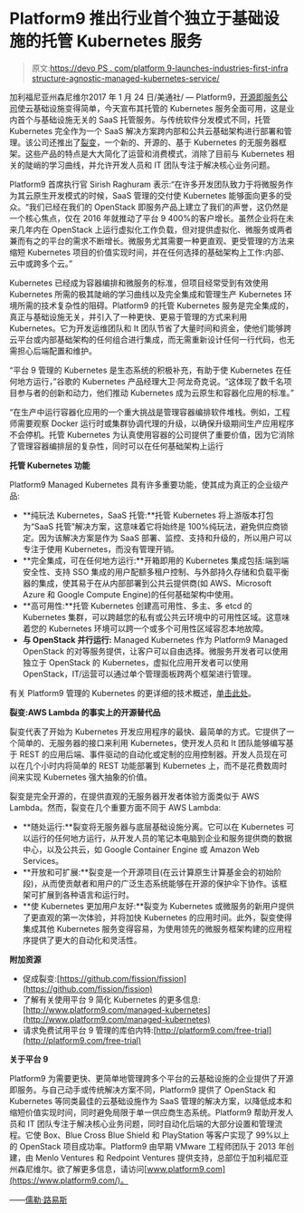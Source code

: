 # Platform9 推出行业首个独立于基础设施的托管 Kubernetes 服务

> 原文:[https://devo PS . com/platform 9-launches-industries-first-infra structure-agnostic-managed-kubernetes-service/](https://devops.com/platform9-launches-industrys-first-infrastructure-agnostic-managed-kubernetes-service/)

加利福尼亚州森尼维尔2017 年 1 月 24 日/美通社/ — Platform9，[开源即服务公司](http://www.platform9.com/)使云基础设施变得简单，今天宣布其托管的 Kubernetes 服务全面可用，这是业内首个与基础设施无关的 SaaS 托管服务。与传统软件分发模式不同，托管 Kubernetes 完全作为一个 SaaS 解决方案跨内部和公共云基础架构进行部署和管理。该公司还推出了[裂变](http://www.platform9.com/fission)，一个新的、开源的、基于 Kubernetes 的无服务器框架。这些产品的特点是大大简化了运营和消费模式，消除了目前与 Kubernetes 相关的陡峭的学习曲线，并允许开发人员和 IT 团队专注于解决核心业务问题。

Platform9 首席执行官 Sirish Raghuram 表示:“在许多开发团队致力于将微服务作为其云原生开发模式的时候，SaaS 管理的交付使 Kubernetes 能够面向更多的受众。“我们已经在我们的 OpenStack 即服务产品上建立了我们的声誉，这仍然是一个核心焦点，仅在 2016 年就推动了平台 9 400%的客户增长。虽然企业将在未来几年内在 OpenStack 上运行虚拟化工作负载，但对提供虚拟化、微服务或两者兼而有之的平台的需求不断增长。微服务尤其需要一种更直观、更受管理的方法来缩短 Kubernetes 项目的价值实现时间，并在任何选择的基础架构上工作:内部、云中或跨多个云。”

Kubernetes 已经成为容器编排和微服务的标准，但项目经常受到有效使用 Kubernetes 所需的极其陡峭的学习曲线以及完全集成和管理生产 Kubernetes 环境所需的技术复杂性的阻碍。Platform9 的托管 Kubernetes 服务是完全集成的，真正与基础设施无关，并引入了一种更快、更易于管理的方式来利用 Kubernetes。它为开发运维团队和 It 团队节省了大量时间和资金，使他们能够跨云平台或内部基础架构的任何组合进行集成，而无需重新设计任何一行代码，也无需担心后端配置和维护。

“平台 9 管理的 Kubernetes 是生态系统的积极补充，有助于使 Kubernetes 在任何地方运行，”谷歌的 Kubernetes 产品经理大卫·阿龙奇克说。“这体现了数千名项目参与者的创新和动力，他们推动 Kubernetes 成为云原生和容器化应用的标准。”

“在生产中运行容器化应用的一个重大挑战是管理容器编排软件堆栈。例如，工程师需要观察 Docker 运行时或集群协调代理的升级，以确保升级期间生产应用程序不会停机。托管 Kubernetes 为认真使用容器的公司提供了重要价值，因为它消除了管理容器编排层的复杂性，同时可以在任何基础架构上运行

**托管 Kubernetes 功能**

Platform9 Managed Kubernetes 具有许多重要功能，使其成为真正的企业级产品:

*   **纯玩法 Kubernetes，SaaS 托管:**托管 Kubernetes 将上游版本打包为“SaaS 托管”解决方案，这意味着它将始终是 100%纯玩法，避免供应商锁定。因为该解决方案是作为 SaaS 部署、监控、支持和升级的，所以用户可以专注于使用 Kubernetes，而没有管理开销。
*   **完全集成，可在任何地方运行:**开箱即用的 Kubernetes 集成包括:端到端安全性、支持 SSO 集成的用户配额多租户控制、与外部持久存储和负载平衡器的集成，使其易于在从内部部署到公共云提供商(如 AWS、Microsoft Azure 和 Google Compute Engine)的任何基础架构中使用。
*   **高可用性:**托管 Kubernetes 创建高可用性、多主、多 etcd 的 Kubernetes 集群，可以跨越您的私有或公共云环境中的可用性区域。这意味着您的 Kubernetes 环境可以跨一个或多个可用性区域容忍本地故障。
*   **与 OpenStack 并行运行:** Managed Kubernetes 作为 Platform9 Managed OpenStack 的对等服务提供，让客户可以自由选择。微服务开发者可以使用独立于 OpenStack 的 Kubernetes，虚拟化应用开发者可以使用 OpenStack，IT/运营可以通过单个管理面板跨两个框架进行管理。

有关 Platform9 管理的 Kubernetes 的更详细的技术概述，[单击此处](http://www.platform9.com/managed-kubernetes)。

**裂变:AWS Lambda 的事实上的开源替代品**

裂变代表了开始为 Kubernetes 开发应用程序的最快、最简单的方式。它提供了一个简单的、无服务器的接口来利用 Kubernetes，使开发人员和 It 团队能够编写基于 REST 的应用后端、事件驱动的自动化或定制的应用控制器。开发人员现在可以在几个小时内将简单的 REST 功能部署到 Kubernetes 上，而不是花费数周时间来实现 Kubernetes 强大抽象的价值。

裂变是完全开源的，在提供直观的无服务器开发者体验方面类似于 AWS Lambda。然而，裂变在几个重要方面不同于 AWS Lambda:

*   **随处运行:**裂变将无服务器与底层基础设施分离。它可以在 Kubernetes 可以运行的任何地方运行，从开发人员的笔记本电脑到企业和服务提供商的数据中心，以及公共云，如 Google Container Engine 或 Amazon Web Services。
*   **开放和可扩展:**裂变是一个开源项目(在云计算原生计算基金会的初始阶段)，从而使贡献者和用户的广泛生态系统能够在开源的保护伞下协作。该框架可扩展到各种语言和运行时。
*   **使 Kubernetes 更加用户友好:**裂变为 Kubernetes 或微服务的新用户提供了更直观的第一次体验，并将加快 Kubernetes 的应用时间。此外，裂变使得集成其他 Kubernetes 服务变得容易，为使用领先的微服务框架构建的应用程序提供了更大的自动化和灵活性。

**附加资源**

*   促成裂变:[https://github.com/fission/fission](https://github.com/fission/fission)
*   了解有关使用平台 9 简化 Kubernetes 的更多信息:[http://www.platform9.com/managed-kubernetes](http://www.platform9.com/managed-kubernetes)
*   请求免费试用平台 9 管理的库伯内特:[http://platform9.com/free-trial](http://platform9.com/free-trial)

**关于平台 9**

Platform9 为需要更快、更简单地管理跨多个平台的云基础设施的企业提供了开源即服务。与自己动手或传统解决方案不同，Platform9 提供了 OpenStack 和 Kubernetes 等同类最佳的云基础设施作为 SaaS 管理的解决方案，以降低成本和缩短价值实现时间，同时避免局限于单一供应商生态系统。Platform9 帮助开发人员和 IT 团队专注于解决核心业务问题，同时自动化后端的大部分设置和管理流程。它使 Box、Blue Cross Blue Shield 和 PlayStation 等客户实现了 99%以上的 OpenStack 项目成功率。Platform9 由早期 VMware 工程师团队于 2013 年创建，由 Menlo Ventures 和 Redpoint Ventures 提供支持，总部位于加利福尼亚州森尼维尔。欲了解更多信息，请访问[www.platform9.com](https://www.platform9.com/)。

——[儒勒·路易斯](https://devops.com/author/jules/)